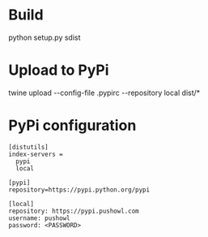 # Build
python setup.py sdist

# Upload to PyPi
twine upload --config-file .pypirc --repository local dist/*

# PyPi configuration
```
[distutils]
index-servers =
  pypi
  local

[pypi]
repository=https://pypi.python.org/pypi

[local]
repository: https://pypi.pushowl.com
username: pushowl
password: <PASSWORD>
```
